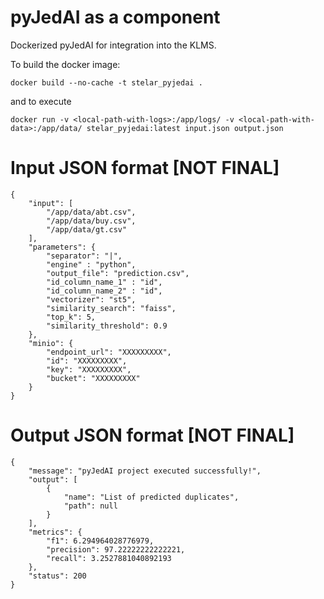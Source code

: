 # pyJedAI as a component
Dockerized pyJedAI for integration into the KLMS. 

To build the docker image:
```
docker build --no-cache -t stelar_pyjedai .
```

and to execute
```
docker run -v <local-path-with-logs>:/app/logs/ -v <local-path-with-data>:/app/data/ stelar_pyjedai:latest input.json output.json
```

# Input JSON format [NOT FINAL]

```
{
    "input": [
        "/app/data/abt.csv",
        "/app/data/buy.csv",
        "/app/data/gt.csv"
    ],
    "parameters": {
        "separator": "|",
        "engine" : "python",
        "output_file": "prediction.csv",
        "id_column_name_1" : "id",
        "id_column_name_2" : "id",
        "vectorizer": "st5",
        "similarity_search": "faiss",
        "top_k": 5,
        "similarity_threshold": 0.9
    },
    "minio": {
        "endpoint_url": "XXXXXXXXX",
        "id": "XXXXXXXXX",
        "key": "XXXXXXXXX",
        "bucket": "XXXXXXXXX"
    }
}
```

# Output JSON format [NOT FINAL]

```
{
    "message": "pyJedAI project executed successfully!",
    "output": [
        {
            "name": "List of predicted duplicates",
            "path": null
        }
    ],
    "metrics": {
        "f1": 6.294964028776979,
        "precision": 97.22222222222221,
        "recall": 3.2527881040892193
    },
    "status": 200
}
```


